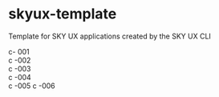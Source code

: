 # skyux-template
Template for SKY UX applications created by the SKY UX CLI

c- 001  
c -002  
c -003  
c -004  
c -005
c -006
